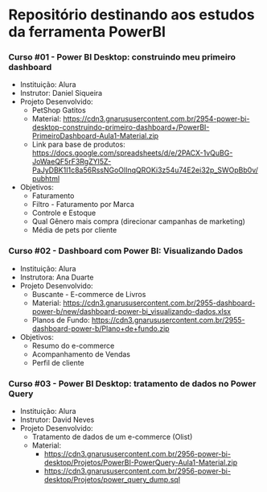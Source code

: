 # Repositório destinando aos estudos da ferramenta PowerBI

### Curso #01 - Power BI Desktop: construindo meu primeiro dashboard
* Instituição: Alura
* Instrutor: Daniel Siqueira
* Projeto Desenvolvido:
    * PetShop Gatitos
    * Material: https://cdn3.gnarususercontent.com.br/2954-power-bi-desktop-construindo-primeiro-dashboard+/PowerBI-PrimeiroDashboard-Aula1-Material.zip
    * Link para base de produtos: https://docs.google.com/spreadsheets/d/e/2PACX-1vQuBG-JoWaeQF5rF3RgZYl5Z-PaJyDBK1I1c8a56RssNGoOlInqQROKi3z54u74E2ei32p_SWOpBb0v/pubhtml
* Objetivos:
    * Faturamento
    * Filtro - Faturamento por Marca
    * Controle e Estoque
    * Qual Gênero mais compra (direcionar campanhas de marketing)
    * Média de pets por cliente

### Curso #02 - Dashboard com Power BI: Visualizando Dados
* Instituição: Alura
* Instrutora: Ana Duarte
* Projeto Desenvolvido:
    * Buscante - E-commerce de Livros
    * Material: https://cdn3.gnarususercontent.com.br/2955-dashboard-power-b/new/dashboard-power-bi_visualizando-dados.xlsx
    * Planos de Fundo: https://cdn3.gnarususercontent.com.br/2955-dashboard-power-b/Plano+de+fundo.zip
* Objetivos:
    * Resumo do e-commerce
    * Acompanhamento de Vendas
    * Perfil de cliente
    
### Curso #03 - Power BI Desktop: tratamento de dados no Power Query
* Instituição: Alura
* Instrutor: David Neves
* Projeto Desenvolvido:
    * Tratamento de dados de um e-commerce (Olist)
    * Material:
        *  https://cdn3.gnarususercontent.com.br/2956-power-bi-desktop/Projetos/PowerBI-PowerQuery-Aula1-Material.zip
        * https://cdn3.gnarususercontent.com.br/2956-power-bi-desktop/Projetos/power_query_dump.sql
    